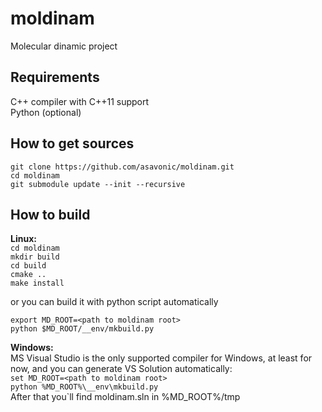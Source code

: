 moldinam
========

Molecular dinamic project

Requirements
--------
C++ compiler with C++11 support<br />
Python (optional)

How to get sources
--------
`git clone https://github.com/asavonic/moldinam.git`<br/>
`cd moldinam`<br/>
`git submodule update --init --recursive`<br/>

How to build
--------

**Linux:**  
`cd moldinam`  
`mkdir build`  
`cd build`  
`cmake ..`  
`make install`  

or you can build it with python script automatically

`export MD_ROOT=<path to moldinam root>`  
`python $MD_ROOT/__env/mkbuild.py` 

**Windows:** <br />
MS Visual Studio is the only supported compiler for Windows, at least for now, and you can generate VS Solution automatically:<br/>
`set MD_ROOT=<path to moldinam root>`<br/>
`python %MD_ROOT%\__env\mkbuild.py`<br/>
After that you`ll find moldinam.sln in %MD_ROOT%/tmp
